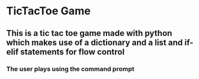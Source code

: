 # TicTacToe Game

## This is a tic tac toe game made with python which makes use of a dictionary and a list and if-elif statements for flow control

### The user plays using the command prompt